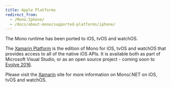 ```yaml
---
title: Apple Platforms
redirect_from:
  - /Mono:Iphone/
  - /docs/about-mono/supported-platforms/iphone/
---
```


The Mono runtime has been ported to iOS, tvOS and watchOS.

The [Xamarin Platform](http://xamarin.com/platform) is the edition of
Mono for  iOS, tvOS and watchOS that provides access to all of the
native iOS APIs. It is available both as part of Microsoft Visual Studio, or as
an open source project - coming soon to [Evolve 2016](https://evolve.xamarin.com/). 

Please visit the [Xamarin](http://xamarin.com/) site for more information on Mono/.NET on iOS, tvOS and watchOS.
